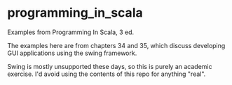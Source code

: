 # programming_in_scala
Examples from Programming In Scala, 3 ed.

The examples here are from chapters 34 and 35, which
discuss developing GUI applications using the swing framework.

Swing is mostly unsupported these days, so this is purely an
academic exercise. I'd avoid using the contents of this repo
for anything "real".
